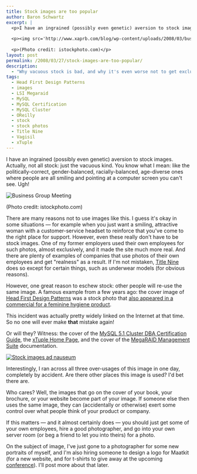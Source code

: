 ```yaml
---
title: Stock images are too popular
author: Baron Schwartz
excerpt: |
  <p>I have an ingrained (possibly even genetic) aversion to stock images.  Actually, not all stock: just the vacuous kind.  You know what I mean: like  the  politically-correct, gender-balanced, racially-balanced, age-diverse ones where people are all smiling and pointing at a computer screen you can't see.  Ugh!</p>
  
  <p><img src='http://www.xaprb.com/blog/wp-content/uploads/2008/03/business_group_meeting.jpg' alt='Business Group Meeting' /></p>
  
  <p>(Photo credit: istockphoto.com)</p>
layout: post
permalink: /2008/03/27/stock-images-are-too-popular/
description:
  - "Why vacuous stock is bad, and why it's even worse not to get exclusive rights to important images."
tags:
  - Head First Design Patterns
  - images
  - LSI Megaraid
  - MySQL
  - MySQL Certification
  - MySQL Cluster
  - OReilly
  - stock
  - stock photos
  - Title Nine
  - Vagisil
  - xTuple
---
```

<p>I have an ingrained (possibly even genetic) aversion to stock images.  Actually, not all stock: just the vacuous kind.  You know what I mean: like  the  politically-correct, gender-balanced, racially-balanced, age-diverse ones where people are all smiling and pointing at a computer screen you can't see.  Ugh!</p>

<p><img src='http://www.xaprb.com/blog/wp-content/uploads/2008/03/business_group_meeting.jpg' alt='Business Group Meeting' /></p>

<p>(Photo credit: istockphoto.com)</p>

<p>There are many reasons not to use images like this.  I guess it's okay in some situations &#8212; for example when you just want a smiling, attractive woman with a customer-service headset to reinforce that you've come to the right place for support.  However, even these really don't have to be stock images.  One of my former employers used their own employees for such photos, almost exclusively, and it made the site much more real.  And there are plenty of examples of companies that use photos of their own employees and get "realness" as a result.  If I'm not mistaken, <a href="http://www.titlenine.com/">Title Nine</a> does so except for certain things, such as underwear models  (for obvious reasons).</p>

<p>However, one great reason to eschew stock: other people will re-use the same image.  A famous example from a few years ago: the cover image of <a href="http://www.oreilly.com/catalog/hfdesignpat/">Head First Design Patterns</a> was a stock photo that <a href="http://fishbowl.pastiche.org/2005/08/12/the_head_first_girls_double_life">also appeared in a commercial for a feminine hygiene product</a>.</p>

<p>This incident was actually pretty widely linked on the Internet at that time.  So no one will ever make <strong>that</strong> mistake again!</p>

<p>Or will they?  Witness: the cover of the <a href="http://www.lulu.com/content/1297960">MySQL 5.1 Cluster DBA Certification Guide</a>, the <a href="http://www.xtuple.com/">xTuple Home Page</a>, and the cover of the <a href="http://www.lsi.com/storage_home/products_home/internal_raid/megaraid_sas/megaraid_sas_8408e/index.html?remote=1">MegaRAID Management Suite</a> documentation.</p>

<p><a href='http://www.xaprb.com/blog/wp-content/uploads/2008/03/stock_images_ad_nauseum.jpg' title='Stock images ad nauseum'><img src='http://www.xaprb.com/blog/wp-content/uploads/2008/03/stock_images_ad_nauseum.thumbnail.jpg' alt='Stock images ad nauseum' /></a></p>

<p>Interestingly, I ran across all three over-usages of this image in one day, completely by accident.  Are there other places this image is used?  I'd bet there are.</p>

<p>Who cares?  Well, the images that go on the cover of your book, your brochure, or your website become part of your image.  If someone else then uses the same image, they can (accidentally or otherwise) exert some control over what people think of your product or company.</p>

<p>If this matters &#8212; and it almost certainly does &#8212; you should just get some of your own employees, hire a good photographer, and go into your own server room (or beg a friend to let you into theirs) for a photo.</p>

<p>On the subject of image, I've just gone to a photographer for some new portraits of myself, and I'm also hiring someone to design a logo for Maatkit (for a new website, and for t-shirts to give away at the upcoming <a href="http://www.mysqlconf.com/">conference</a>).  I'll post more about that later.</p>
